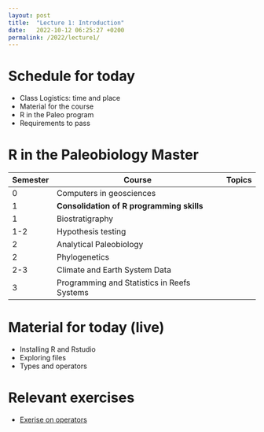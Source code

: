 ```yaml
---
layout: post
title:  "Lecture 1: Introduction"
date:   2022-10-12 06:25:27 +0200
permalink: /2022/lecture1/
---
```


# Schedule for today

- Class Logistics: time and place
- Material for the course
- R in the Paleo program
- Requirements to pass


# R in the Paleobiology Master

| Semester | Course                                      | Topics |
|----------|---------------------------------------------|--------|
| 0        | Computers in geosciences                    |        |
| 1        | **Consolidation of R programming skills**   |        |
| 1        | Biostratigraphy                             |        |
| 1-2      | Hypothesis testing                          |        |
| 2        | Analytical Paleobiology                     |        |
| 2        | Phylogenetics                               |        |
| 2-3      | Climate and Earth System Data               |        |
| 3        | Programming and Statistics in Reefs Systems |        |


# Material for today (live)

- Installing R and Rstudio
- Exploring files 
- Types and operators

# Relevant exercises

- [Exerise on operators](https://adamkocsis.github.io/rkheion/Exercises/2022-10-18a_operator_types.html)


